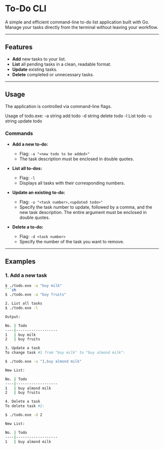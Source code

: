 
# To-Do CLI

A simple and efficient command-line to-do list application built with Go. Manage your tasks directly from the terminal without leaving your workflow.

---

## Features

- **Add** new tasks to your list.
- **List** all pending tasks in a clean, readable format.
- **Update** existing tasks.
- **Delete** completed or unnecessary tasks.

---

## Usage

The application is controlled via command-line flags.


Usage of todo.exe:
-a string
add todo
-d string
delete todo
-l    List todo
-u string
update todo


### Commands

-   **Add a new to-do:**
    -   Flag: `-a "<new todo to be added>"`
    -   The task description must be enclosed in double quotes.

-   **List all to-dos:**
    -   Flag: `-l`
    -   Displays all tasks with their corresponding numbers.

-   **Update an existing to-do:**
    -   Flag: `-u "<task number>,<updated todo>"`
    -   Specify the task number to update, followed by a comma, and the new task description. The entire argument must be enclosed in double quotes.

-   **Delete a to-do:**
    -   Flag: `-d <task number>`
    -   Specify the number of the task you want to remove.

---

## Examples

### 1. Add a new task

```sh
$ ./todo.exe -a "buy milk"
```sh
$ ./todo.exe -a "buy fruits"

2. List all tasks
$ ./todo.exe -l

Output:

No. | Todo
----|-------------------
1   | buy milk
2   | buy fruits

3. Update a task
To change task #1 from "buy milk" to "buy almond milk":

$ ./todo.exe -u "1,buy almond milk"

New List:

No. | Todo
----|-------------------
1   | buy almond milk
2   | buy fruits

4. Delete a task
To delete task #2:

$ ./todo.exe -d 2

New List:

No. | Todo
----|-------------------
1   | buy almond milk
